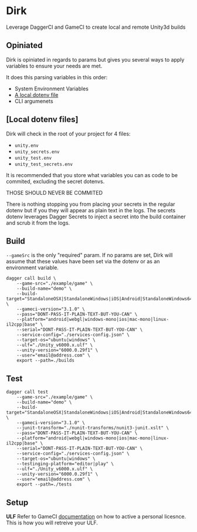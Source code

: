 # Dirk

Leverage DaggerCI and GameCI to create local and remote Unity3d builds

## Opiniated

Dirk is opiniated in regards to params but gives you several ways to apply variables to ensure your needs are met.

It does this parsing variables in this order:

- System Environment Variables
- [A local dotenv file](#local-dotenv-files)
- CLI argumenets

## [Local dotenv files]

Dirk will check in the root of your project for 4 files:

- `unity.env`
- `unity_secrets.env`
- `unity_test.env`
- `unity_test_secrets.env`

It is recommended that you store what variables you can as code to be commited, excluding the secret dotenvs.

THOSE SHOULD NEVER BE COMMITED

There is nothing stopping you from placing your secrets in the regular dotenv but if you they will appear as plain text in the logs. The secrets dotenv leverages Dagger Secrets to inject a secret into the build container and scrub it from the logs.

## Build

`--gameSrc` is the only "required" param. If no params are set, Dirk will assume that these values have been set via the dotenv or as an environment variable.

```
dagger call build \
    --game-src="./example/game" \
    --build-name="demo" \
    --build-target="StandaloneOSX|StandaloneWindows|iOS|Android|StandaloneWindows64|WebGL|StandaloneLinux64|tvOS" \
    --gameci-version="3.1.0" \
    --pass="DONT-PASS-IT-PLAIN-TEXT-BUT-YOU-CAN" \
    --platform="android|webgl|windows-mono|ios|mac-mono|linux-il2cpp|base" \
    --serial="DONT-PASS-IT-PLAIN-TEXT-BUT-YOU-CAN" \
    --service-config="./services-config.json" \
    --target-os="ubuntu|windows" \
    --ulf="./Unity_v6000.x.ulf" \
    --unity-version="6000.0.29f1" \
    --user="email@address.com" \
    export --path=./builds
```

## Test

```
dagger call test
    --game-src="./example/game" \
    --build-name="demo" \
    --build-target="StandaloneOSX|StandaloneWindows|iOS|Android|StandaloneWindows64|WebGL|StandaloneLinux64|tvOS" \
    --gameci-version="3.1.0" \
    --junit-transform="./nunit-transforms/nunit3-junit.xslt" \
    --pass="DONT-PASS-IT-PLAIN-TEXT-BUT-YOU-CAN" \
    --platform="android|webgl|windows-mono|ios|mac-mono|linux-il2cpp|base" \
    --serial="DONT-PASS-IT-PLAIN-TEXT-BUT-YOU-CAN" \
    --service-config="./services-config.json" \
    --target-os="ubuntu|windows" \
    --testinging-platform="editor|play" \
    --ulf="./Unity_v6000.x.ulf" \
    --unity-version="6000.0.29f1" \
    --user="email@address.com" \
    export --path=./tests
```

## Setup

**ULF**
Refer to GameCI [documentation](https://game.ci/docs/gitlab/activation#b-locally) on how to active a personal licesnce. This is how you will retreive your ULF.
